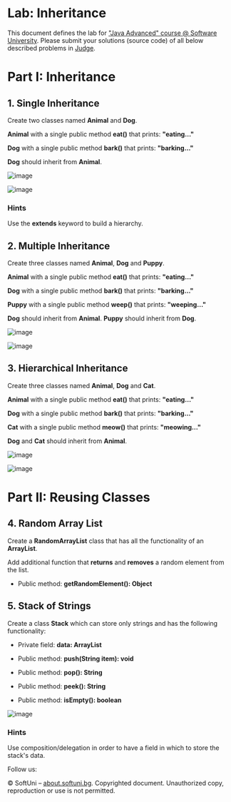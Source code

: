 ﻿
# **Lab: Inheritance**
This document defines the lab for ["Java Advanced" course @ Software University](https://softuni.bg/modules/59/java-advanced). Please submit your solutions (source code) of all below described problems in [Judge](https://judge.softuni.bg/Contests/1574/Inheritance-Lab).
# **Part I: Inheritance**
## 1. **Single Inheritance**
Create two classes named **Animal** and **Dog**.

**Animal** with a single public method **eat()** that prints: **"eating…"**

**Dog** with a single public method **bark()** that prints: **"barking…"**

**Dog** should inherit from **Animal**.

![image](https://user-images.githubusercontent.com/67644402/155313822-3b83a4e4-4d3a-48ba-a1b3-d944b22539b2.png)



![image](https://user-images.githubusercontent.com/67644402/155313854-684a98bb-310b-4935-b51e-1cc422f9f563.png)
### **Hints**
Use the **extends** keyword to build a hierarchy.
## 2. **Multiple Inheritance**
Create three classes named **Animal**, **Dog** and **Puppy**. 

**Animal** with a single public method **eat()** that prints: **"eating…"**

**Dog** with a single public method **bark()** that prints: **"barking…"**

**Puppy** with a single public method **weep()** that prints: **"weeping…"**

**Dog** should inherit from **Animal**. **Puppy** should inherit from **Dog**. 

![image](https://user-images.githubusercontent.com/67644402/155313889-9e86ba6a-ac9b-43ec-acd4-b34238758718.png)



![image](https://user-images.githubusercontent.com/67644402/155313917-af1e3457-0c5c-4c82-a189-c577b7ad7666.png)
## 3. **Hierarchical Inheritance**
Create three classes named **Animal**, **Dog** and **Cat**. 

**Animal** with a single public method **eat()** that prints: **"eating…"**

**Dog** with a single public method **bark()** that prints: **"barking…"**

**Cat** with a single public method **meow()** that prints: **"meowing…"**

**Dog** and **Cat** should inherit from **Animal**.

![image](https://user-images.githubusercontent.com/67644402/155313946-b71998c4-25bb-4629-96f6-e5894a82faa8.png)



![image](https://user-images.githubusercontent.com/67644402/155313978-54c614ac-3c3d-4751-9631-a210f0fcab2a.png)
# **Part II: Reusing Classes**
## 4. **Random Array List**
Create a **RandomArrayList** class that has all the functionality of an **ArrayList**.

Add additional function that **returns** and **removes** a random element from the list.

- Public method: **getRandomElement(): Object**
## 5. **Stack of Strings**
Create a class **Stack** which can store only strings and has the following functionality:

- Private field: **data: ArrayList<String>**

- Public method: **push(String item): void**

- Public method: **pop(): String**

- Public method: **peek(): String**

- Public method: **isEmpty(): boolean**

  

![image](https://user-images.githubusercontent.com/67644402/155314020-24d0a912-7918-4326-bf33-3282be7b07e0.png)



### **Hints**
Use composition/delegation in order to have a field in which to store the stack's data.



Follow us:

© SoftUni – [about.softuni.bg](about.softuni.bg). Copyrighted document. Unauthorized copy, reproduction or use is not permitted.
